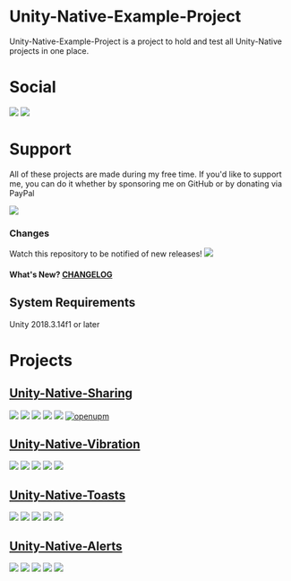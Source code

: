# Unity-Native-Example-Project
Unity-Native-Example-Project is a project to hold and test all Unity-Native projects in one place.

# Social
![](https://img.shields.io/github/followers/NicholasSheehan?label=Follow%20on%20GitHub&style=social) ![](https://img.shields.io/twitter/follow/NSheehanDev?label=Follow%20on%20Twitter)

# Support
All of these projects are made during my free time. If you'd like to support me, you can do it whether by sponsoring me on GitHub or by donating via PayPal

[![](https://img.shields.io/badge/paypal-donate-yellow.svg)](https://www.paypal.me/NicholasSheehan)  

### Changes
Watch this repository to be notified of new releases! ![](https://img.shields.io/github/watchers/NicholasSheehan/Unity-Native-Example-Project?style=social)

#### What's New? [CHANGELOG](CHANGELOG.md)

## System Requirements
Unity 2018.3.14f1 or later

# Projects
## [Unity-Native-Sharing](https://github.com/NicholasSheehan/Unity-Native-Sharing)
![](https://img.shields.io/github/license/NicholasSheehan/Unity-Native-Sharing) ![](https://img.shields.io/github/watchers/NicholasSheehan/Unity-Native-Sharing) ![](https://img.shields.io/github/stars/NicholasSheehan/Unity-Native-Sharing) ![](https://img.shields.io/github/forks/NicholasSheehan/Unity-Native-Sharing) ![](https://img.shields.io/github/languages/code-size/NicholasSheehan/Unity-Native-Sharing) [![openupm](https://img.shields.io/npm/v/com.unitynative.sharing?label=openupm&registry_uri=https://package.openupm.com)](https://openupm.com/packages/com.unitynative.sharing/)

## [Unity-Native-Vibration](https://github.com/NicholasSheehan/Unity-Native-Vibration)
![](https://img.shields.io/github/license/NicholasSheehan/Unity-Native-Vibration) ![](https://img.shields.io/github/watchers/NicholasSheehan/Unity-Native-Vibration) ![](https://img.shields.io/github/stars/NicholasSheehan/Unity-Native-Vibration) ![](https://img.shields.io/github/forks/NicholasSheehan/Unity-Native-Vibration) ![](https://img.shields.io/github/languages/code-size/NicholasSheehan/Unity-Native-Vibration)

## [Unity-Native-Toasts](https://github.com/NicholasSheehan/Unity-Native-Toasts)
![](https://img.shields.io/github/license/NicholasSheehan/Unity-Native-Toasts) ![](https://img.shields.io/github/watchers/NicholasSheehan/Unity-Native-Toasts) ![](https://img.shields.io/github/stars/NicholasSheehan/Unity-Native-Toasts) ![](https://img.shields.io/github/forks/NicholasSheehan/Unity-Native-Toasts) ![](https://img.shields.io/github/languages/code-size/NicholasSheehan/Unity-Native-Toasts)

## [Unity-Native-Alerts](https://github.com/NicholasSheehan/Unity-Native-Alerts)
![](https://img.shields.io/github/license/NicholasSheehan/Unity-Native-Alerts) ![](https://img.shields.io/github/watchers/NicholasSheehan/Unity-Native-Alerts) ![](https://img.shields.io/github/stars/NicholasSheehan/Unity-Native-Alerts) ![](https://img.shields.io/github/forks/NicholasSheehan/Unity-Native-Alerts) ![](https://img.shields.io/github/languages/code-size/NicholasSheehan/Unity-Native-Alerts)

